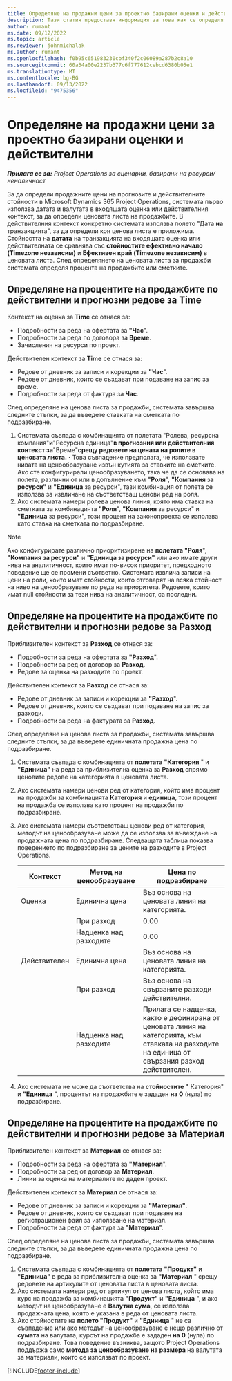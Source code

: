 ```yaml
---
title: Определяне на продажни цени за проектно базирани оценки и действителни
description: Тази статия предоставя информация за това как се определят продажните цени за прогнози и действителни данни, базирани на проекти.
author: rumant
ms.date: 09/12/2022
ms.topic: article
ms.reviewer: johnmichalak
ms.author: rumant
ms.openlocfilehash: f0b95c651983230cbf340f2c06089a287b2c8a10
ms.sourcegitcommit: 60a34a00e2237b377c6f777612cebcd6380b05e1
ms.translationtype: MT
ms.contentlocale: bg-BG
ms.lasthandoff: 09/13/2022
ms.locfileid: "9475356"
---
```

#  <a name="determine-sales-prices-for-project-based-estimates-and-actuals"></a>Определяне на продажни цени за проектно базирани оценки и действителни

_**Прилага се за:** Project Operations за сценарии, базирани на ресурси/неналичност_

За да определи продажните цени на прогнозите и действителните стойности в Microsoft Dynamics 365 Project Operations, системата първо използва датата и валутата в входящата оценка или действителния контекст, за да определи ценовата листа на продажбите. В действителния контекст конкретно системата използва полето "Дата **на** транзакцията", за да определи коя ценова листа е приложима. Стойността на **датата** на транзакцията на входящата оценка или действителната се сравнява със **стойностите ефективно начало (Timezone независим)** и **Ефективен край (Timezone независим)** в ценовата листа. След определянето на ценовата листа за продажби системата определя процента на продажбите или сметките.

## <a name="determining-sales-rates-on-actual-and-estimate-lines-for-time"></a>Определяне на процентите на продажбите по действителни и прогнозни редове за Time

Контекст на оценка за **Time** се отнася за:

- Подробности за реда на офертата за **"Час**".
- Подробности за реда по договора за **Време**.
- Зачисления на ресурси по проект.

Действителен контекст за **Time** се отнася за:

- Редове от дневник за записи и корекции за **"Час**".
- Редове от дневник, които се създават при подаване на запис за време.
- Подробности за реда от фактура за **Час**. 

След определяне на ценова листа за продажби, системата завършва следните стъпки, за да въведете ставката на сметката по подразбиране.

1. Системата съвпада с комбинацията от полетата "Ролева, ресурсна компания"**и**"Ресурсна единица"**в прогнозния или действителния контекст за**"Време"**срещу редовете на цената на ролите в ценовата листа.** **·** Това съвпадение предполага, че използвате нивата на ценообразуване извън кутията за ставките на сметките. Ако сте конфигурирали ценообразуването, така че да се основава на полета, различни от или в допълнение към **"Роля**", **"Компания за ресурси"** и **"Единица** за ресурси", тази комбинация от полета се използва за извличане на съответстващ ценови ред на роля.
1. Ако системата намери ролева ценова линия, която има ставка на сметката за комбинацията **"Роля**", **"Компания** за ресурси" и **"Единица** за ресурси", този процент на законопроекта се използва като ставка на сметката по подразбиране.

> [!NOTE]
> Ако конфигурирате различно приоритизиране на **полетата "Роля**", **"Компания за ресурси"** и **"Единица за ресурси"** или ако имате други нива на аналитичност, които имат по-висок приоритет, предходното поведение ще се промени съответно. Системата извлича записи на цени на роли, които имат стойности, които отговарят на всяка стойност на ниво на ценообразуване по реда на приоритета. Редовете, които имат null стойности за тези нива на аналитичност, са последни.

## <a name="determining-sales-rates-on-actual-and-estimate-lines-for-expense"></a>Определяне на процентите на продажбите по действителни и прогнозни редове за Разход

Приблизителен контекст за **Разход** се отнася за:

- Подробности за реда на офертата за **"Разход**".
- Подробности за ред от договор за **Разход**.
- Редове за оценка на разходите по проект.

Действителен контекст за **Разход** се отнася за:

- Редове от дневник за записи и корекции за **"Разход**".
- Редове от дневник, които се създават при подаване на запис за разходи.
- Подробности за реда на фактурата за **Разход**. 

След определяне на ценова листа за продажби, системата завършва следните стъпки, за да въведете единичната продажна цена по подразбиране.

1. Системата съвпада с комбинацията от **полетата "Категория** " и **"Единица"** на реда за приблизителна оценка за **Разход** спрямо ценовите редове на категорията в ценовата листа.
1. Ако системата намери ценови ред от категория, който има процент на продажби за комбинацията **Категория** и **единица**, този процент на продажба се използва като процент на продажби по подразбиране.
1. Ако системата намери съответстващ ценови ред от категория, методът на ценообразуване може да се използва за въвеждане на продажната цена по подразбиране. Следващата таблица показва поведението по подразбиране за цените на разходите в Project Operations.

    | Контекст | Метод на ценообразуване | Цена по подразбиране |
    | --- | --- | --- |
    | Оценка | Единична цена | Въз основа на ценовата линия на категорията. |
    |        | При разход | 0.00 |
    |        | Надценка над разходите | 0.00 |
    | Действителен | Единична цена | Въз основа на ценовата линия на категорията. |
    |        | При разход | Въз основа на свързаните разходи действителни. |
    |        | Надценка над разходите | Прилага се надценка, както е дефинирана от ценовата линия на категорията, към ставката на разходите на единица от свързания разход действителен. |

1. Ако системата не може да съответства на **стойностите "** Категория" и **"Единица** ", процентът на продажбите е зададен **на 0** (нула) по подразбиране.

## <a name="determining-sales-rates-on-actual-and-estimate-lines-for-material"></a>Определяне на процентите на продажбите по действителни и прогнозни редове за Материал

Приблизителен контекст за **Материал** се отнася за:

- Подробности за реда на офертата за **"Материал**".
- Подробности за ред от договор за **Материал**.
- Линии за оценка на материалите по даден проект.

Действителен контекст за **Материал** се отнася за:

- Редове от дневник за записи и корекции за **"Материал"**.
- Редове от дневник, които се създават при подаване на регистрационен файл за използване на материал.
- Подробности за реда от фактура за **"Материал**". 

След определяне на ценова листа за продажби, системата завършва следните стъпки, за да въведете единичната продажна цена по подразбиране.

1. Системата съвпада с комбинацията от **полетата "Продукт"** и **"Единица"** в реда за приблизителна оценка за **"Материал** " срещу редовете на артикулите от ценовата листа в ценовата листа.
1. Ако системата намери ред от артикул от ценова листа, който има курс на продажба за комбинацията **"Продукт"** и **"Единица** ", и ако методът на ценообразуване е **Валутна сума**, се използва продажната цена, която е указана в реда от ценовата листа. 
1. Ако стойностите на **полето "Продукт"** и **"Единица** " не са съвпадение или ако методът на ценообразуване е нещо различно от **сумата** на валутата, курсът на продажба е зададен **на 0** (нула) по подразбиране. Това поведение възниква, защото Project Operations поддържа само **метода за ценообразуване на размера** на валутата за материали, които се използват по проект.

[!INCLUDE[footer-include](../includes/footer-banner.md)]
